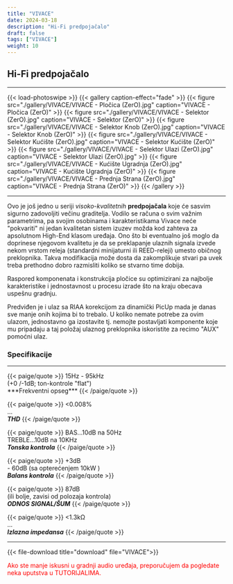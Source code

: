```yaml
---
title: "VIVACE"
date: 2024-03-18
description: "Hi-Fi predpojačalo"
draft: false
tags: ["VIVACE"]
weight: 10
---
```

## Hi-Fi predpojačalo

<hr>
{{< load-photoswipe >}}
{{< gallery caption-effect="fade" >}}
  {{< figure src="./gallery/VIVACE/VIVACE - Pločica (ZerO).jpg" caption="VIVACE - Pločica (ZerO)" >}}
  {{< figure src="./gallery/VIVACE/VIVACE - Selektor (ZerO).jpg" caption="VIVACE - Selektor (ZerO)" >}}
  {{< figure src="./gallery/VIVACE/VIVACE - Selektor Knob (ZerO).jpg" caption="VIVACE - Selektor Knob (ZerO)" >}}
  {{< figure src="./gallery/VIVACE/VIVACE - Selektor Kućište (ZerO).jpg" caption="VIVACE - Selektor Kućište (ZerO)" >}}
  {{< figure src="./gallery/VIVACE/VIVACE - Selektor Ulazi (ZerO).jpg" caption="VIVACE - Selektor Ulazi (ZerO).jpg" >}}
  {{< figure src="./gallery/VIVACE/VIVACE - Kućište Ugradnja (ZerO).jpg" caption="VIVACE - Kućište Ugradnja (ZerO)" >}}
  {{< figure src="./gallery/VIVACE/VIVACE - Prednja Strana (ZerO).jpg" caption="VIVACE - Prednja Strana (ZerO)" >}}
{{< /gallery >}}
<hr>

Ovo je još jedno u seriji *visoko-kvalitetnih* **predpojačala** koje će sasvim sigurno zadovoljiti večinu graditelja. Vodilo se računa o svim važnim parametrima, pa svojim osobinama i karakteristikama Vivace neće "pokvariti" ni jedan kvalitetan sistem izuzev možda kod zahteva za apsolutnom High-End klasom uređaja. Ono što bi eventualno još moglo da doprinese njegovom kvalitetu je da se preklapanje ulaznih signala izvede nekom vrstom releja (standardni minijaturni ili REED-releji) umesto običnog preklopnika. Takva modifikacija može dosta da zakomplikuje stvari pa uvek treba prethodno dobro razmisliti koliko se stvarno time dobija.

Raspored komponenata i konstrukcija pločice su optimizirani za najbolje karakteristike i jednostavnost u procesu izrade što na kraju obecava uspešnu gradnju.

Predviđen je i ulaz sa RIAA korekcijom za dinamički PicUp mada je danas sve manje onih kojima bi to trebalo. U koliko nemate potrebe za ovim ulazom, jednostavno ga izostavite tj. nemojte postavljati komponente koje mu pripadaju a taj položaj ulaznog preklopnika iskoristite za recimo "AUX" pomoćni ulaz.

### Specifikacije
<hr>
{{< paige/quote >}}
15Hz - 95kHz<br>(+0 /-1dB; ton-kontrole "flat")<br>***Frekventni opseg***
{{< /paige/quote >}}

{{< paige/quote >}}
<0.008%<br>...<br>***THD***
{{< /paige/quote >}}

{{< paige/quote >}}
BAS...10dB na 50Hz<br>TREBLE...10dB na 10KHz<br>***Tonska kontrola***
{{< /paige/quote >}}

{{< paige/quote >}}
+3dB<br>- 60dB (sa opterećenjem 10kW )<br>***Balans kontrola***
{{< /paige/quote >}}

{{< paige/quote >}}
87dB<br>(ili bolje, zavisi od polozaja kontrola)<br>***ODNOS SIGNAL/ŠUM***
{{< /paige/quote >}}

{{< paige/quote >}}
<1.3kΩ<br>...<br>***Izlazna impedansa***
{{< /paige/quote >}}
<hr>

{{< file-download title="download" file="VIVACE">}}

<p style="color: red;" class="text-center">Ako ste manje iskusni u gradnji audio uređaja, preporučujem da pogledate neka uputstva u TUTORIJALIMA.</p>
